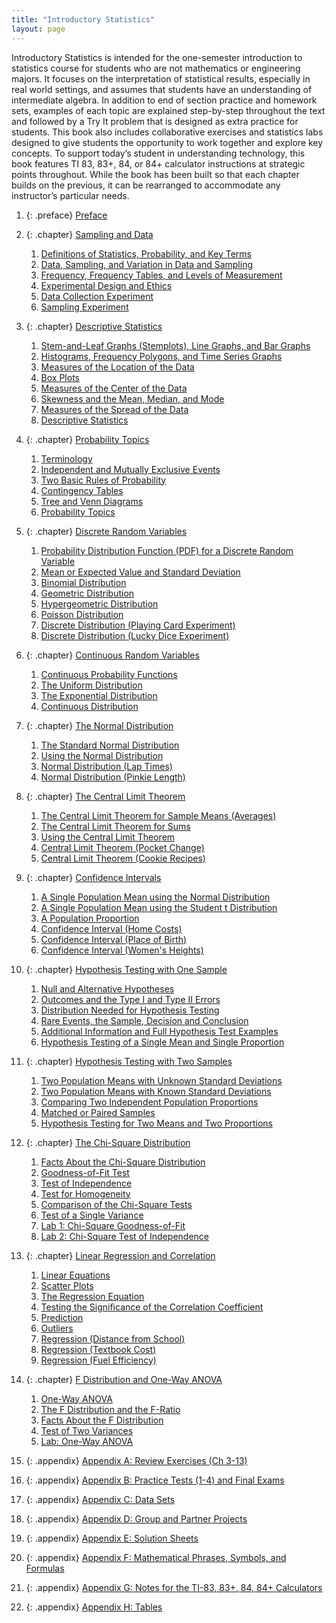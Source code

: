 ```yaml
---
title: "Introductory Statistics"
layout: page
---
```



<div data-type="abstract">
Introductory Statistics is intended for the one-semester introduction to statistics course for students who are not mathematics or engineering majors. It focuses on the interpretation of statistical results, especially in real world settings, and assumes that students have an understanding of intermediate algebra. In addition to end of section practice and homework sets, examples of each topic are explained step-by-step throughout the text and followed by a Try It problem that is designed as extra practice for students. This book also includes collaborative exercises and statistics labs designed to give students the opportunity to work together and explore key concepts. To support today’s student in understanding technology, this book features TI 83, 83+, 84, or 84+ calculator instructions at strategic points throughout. While the book has been built so that each chapter builds on the previous, it can be rearranged to accommodate any instructor’s particular needs.
</div>

1.  {: .preface} [Preface](contents/m47830.md)
2.  {: .chapter} [Sampling and Data](contents/m46913.md)
    1.  [Definitions of Statistics, Probability, and Key Terms](contents/m46909.md)
    2.  [Data, Sampling, and Variation in Data and Sampling](contents/m46885.md)
    3.  [Frequency, Frequency Tables, and Levels of Measurement](contents/m46882.md)
    4.  [Experimental Design and Ethics](contents/m46919.md)
    5.  [Data Collection Experiment](contents/m50252.md)
    6.  [Sampling Experiment](contents/m50243.md)

3.  {: .chapter} [Descriptive Statistics](contents/m46925.md)
    1.  [Stem-and-Leaf Graphs (Stemplots), Line Graphs, and Bar Graphs](contents/m46934.md)
    2.  [Histograms, Frequency Polygons, and Time Series Graphs](contents/m46924.md)
    3.  [Measures of the Location of the Data](contents/m46930.md)
    4.  [Box Plots](contents/m46920.md)
    5.  [Measures of the Center of the Data](contents/m46928.md)
    6.  [Skewness and the Mean, Median, and Mode](contents/m46931.md)
    7.  [Measures of the Spread of the Data](contents/m46922.md)
    8.  [Descriptive Statistics](contents/m50253.md)

4.  {: .chapter} [Probability Topics](contents/m46938.md)
    1.  [Terminology](contents/m46942.md)
    2.  [Independent and Mutually Exclusive Events](contents/m46948.md)
    3.  [Two Basic Rules of Probability](contents/m46947.md)
    4.  [Contingency Tables](contents/m46935.md)
    5.  [Tree and Venn Diagrams](contents/m46944.md)
    6.  [Probability Topics](contents/m50256.md)

5.  {: .chapter} [Discrete Random Variables](contents/m46955.md)
    1.  [Probability Distribution Function (PDF) for a Discrete Random Variable](contents/m46963.md)
    2.  [Mean or Expected Value and Standard Deviation](contents/m46959.md)
    3.  [Binomial Distribution](contents/m46950.md)
    4.  [Geometric Distribution](contents/m46953.md)
    5.  [Hypergeometric Distribution](contents/m46964.md)
    6.  [Poisson Distribution](contents/m46961.md)
    7.  [Discrete Distribution (Playing Card Experiment)](contents/m50257.md)
    8.  [Discrete Distribution (Lucky Dice Experiment)](contents/m50259.md)

6.  {: .chapter} [Continuous Random Variables](contents/m46967.md)
    1.  [Continuous Probability Functions](contents/m46965.md)
    2.  [The Uniform Distribution](contents/m46972.md)
    3.  [The Exponential Distribution](contents/m46969.md)
    4.  [Continuous Distribution](contents/m50260.md)

7.  {: .chapter} [The Normal Distribution](contents/m46977.md)
    1.  [The Standard Normal Distribution](contents/m46980.md)
    2.  [Using the Normal Distribution](contents/m46973.md)
    3.  [Normal Distribution (Lap Times)](contents/m50261.md)
    4.  [Normal Distribution (Pinkie Length)](contents/m50264.md)

8.  {: .chapter} [The Central Limit Theorem](contents/m46983.md)
    1.  [The Central Limit Theorem for Sample Means (Averages)](contents/m46994.md)
    2.  [The Central Limit Theorem for Sums](contents/m46997.md)
    3.  [Using the Central Limit Theorem](contents/m46992.md)
    4.  [Central Limit Theorem (Pocket Change)](contents/m50268.md)
    5.  [Central Limit Theorem (Cookie Recipes)](contents/m50269.md)

9.  {: .chapter} [Confidence Intervals](contents/m47008.md)
    1.  [A Single Population Mean using the Normal Distribution](contents/m47002.md)
    2.  [A Single Population Mean using the Student t Distribution](contents/m47001.md)
    3.  [A Population Proportion](contents/m46999.md)
    4.  [Confidence Interval (Home Costs)](contents/m50270.md)
    5.  [Confidence Interval (Place of Birth)](contents/m50272.md)
    6.  [Confidence Interval (Women\'s Heights)](contents/m50274.md)

10. {: .chapter} [Hypothesis Testing with One Sample](contents/m47041.md)
    1.  [Null and Alternative Hypotheses](contents/m47033.md)
    2.  [Outcomes and the Type I and Type II Errors](contents/m47029.md)
    3.  [Distribution Needed for Hypothesis Testing](contents/m47036.md)
    4.  [Rare Events, the Sample, Decision and Conclusion](contents/m47044.md)
    5.  [Additional Information and Full Hypothesis Test Examples](contents/m47019.md)
    6.  [Hypothesis Testing of a Single Mean and Single Proportion](contents/m50277.md)

11. {: .chapter} [Hypothesis Testing with Two Samples](contents/m47057.md)
    1.  [Two Population Means with Unknown Standard Deviations](contents/m47050.md)
    2.  [Two Population Means with Known Standard Deviations](contents/m47061.md)
    3.  [Comparing Two Independent Population Proportions](contents/m47060.md)
    4.  [Matched or Paired Samples](contents/m47045.md)
    5.  [Hypothesis Testing for Two Means and Two Proportions](contents/m50278.md)

12. {: .chapter} [The Chi-Square Distribution](contents/m47088.md)
    1.  [Facts About the Chi-Square Distribution](contents/m47062.md)
    2.  [Goodness-of-Fit Test](contents/m47064.md)
    3.  [Test of Independence](contents/m47077.md)
    4.  [Test for Homogeneity](contents/m47091.md)
    5.  [Comparison of the Chi-Square Tests](contents/m47082.md)
    6.  [Test of a Single Variance](contents/m47085.md)
    7.  [Lab 1: Chi-Square Goodness-of-Fit](contents/m50279.md)
    8.  [Lab 2: Chi-Square Test of Independence](contents/m50280.md)

13. {: .chapter} [Linear Regression and Correlation](contents/m47098.md)
    1.  [Linear Equations](contents/m47100.md)
    2.  [Scatter Plots](contents/m47109.md)
    3.  [The Regression Equation](contents/m47117.md)
    4.  [Testing the Significance of the Correlation Coefficient](contents/m47111.md)
    5.  [Prediction](contents/m47105.md)
    6.  [Outliers](contents/m47107.md)
    7.  [Regression (Distance from School)](contents/m50283.md)
    8.  [Regression (Textbook Cost)](contents/m50285.md)
    9.  [Regression (Fuel Efficiency)](contents/m50287.md)

14. {: .chapter} [F Distribution and One-Way ANOVA](contents/m47121.md)
    1.  [One-Way ANOVA](contents/m47124.md)
    2.  [The F Distribution and the F-Ratio](contents/m47128.md)
    3.  [Facts About the F Distribution](contents/m47119.md)
    4.  [Test of Two Variances](contents/m47125.md)
    5.  [Lab: One-Way ANOVA](contents/m50288.md)

15. {: .appendix} [Appendix A: Review Exercises (Ch 3-13)](contents/m47864.md)
16. {: .appendix} [Appendix B: Practice Tests (1-4) and Final Exams](contents/m47865.md)
17. {: .appendix} [Appendix C: Data Sets](contents/m47873.md)
18. {: .appendix} [Appendix D: Group and Partner Projects](contents/m47874.md)
19. {: .appendix} [Appendix E: Solution Sheets](contents/m47882.md)
20. {: .appendix} [Appendix F: Mathematical Phrases, Symbols, and Formulas](contents/m47891.md)
21. {: .appendix} [Appendix G: Notes for the TI-83, 83+, 84, 84+ Calculators](contents/m47896.md)
22. {: .appendix} [Appendix H: Tables](contents/m47875.md)

